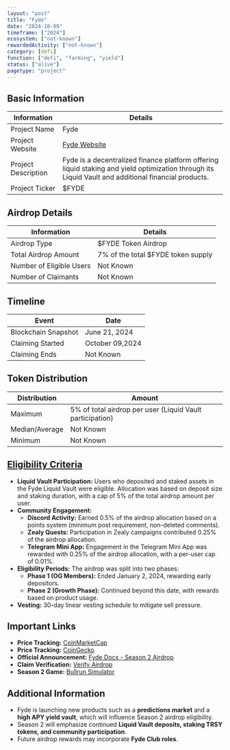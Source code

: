 ```yaml
---
layout: "post"
title: "Fyde"
date: "2024-10-09"
timeframe: ["2024"]
ecosystem: ["not-known"]
rewardedActivity: ["not-known"]
category: [defi]
function: ["defi", "farming", "yield"]
status: ["alive"]
pagetype: "project"
---
```


## Basic Information

| Information         | Details                                                                                                                                             |
| ------------------- | --------------------------------------------------------------------------------------------------------------------------------------------------- |
| Project Name        | Fyde                                                                                                                                                |
| Project Website     | [Fyde Website](https://app.fyde.fi)                                                                                                                 |
| Project Description | Fyde is a decentralized finance platform offering liquid staking and yield optimization through its Liquid Vault and additional financial products. |
| Project Ticker      | $FYDE                                                                                                                                               |

## Airdrop Details

| Information              | Details                            |
| ------------------------ | ---------------------------------- |
| Airdrop Type             | $FYDE Token Airdrop                |
| Total Airdrop Amount     | 7% of the total $FYDE token supply |
| Number of Eligible Users | Not Known                          |
| Number of Claimants      | Not Known                          |

## Timeline

| Event               | Date            |
| ------------------- | --------------- |
| Blockchain Snapshot | June 21, 2024   |
| Claiming Started    | October 09,2024 |
| Claiming Ends       | Not Known       |

## Token Distribution

| Distribution   | Amount                                                    |
| -------------- | --------------------------------------------------------- |
| Maximum        | 5% of total airdrop per user (Liquid Vault participation) |
| Median/Average | Not Known                                                 |
| Minimum        | Not Known                                                 |

## [Eligibility Criteria](https://docs.fyde.fi/overview/usdfyde-season-2-airdrop)

- **Liquid Vault Participation:** Users who deposited and staked assets in the Fyde Liquid Vault were eligible. Allocation was based on deposit size and staking duration, with a cap of 5% of the total airdrop amount per user.
- **Community Engagement:**
  - **Discord Activity:** Earned 0.5% of the airdrop allocation based on a points system (minimum post requirement, non-deleted comments).
  - **Zealy Quests:** Participation in Zealy campaigns contributed 0.25% of the airdrop allocation.
  - **Telegram Mini App:** Engagement in the Telegram Mini App was rewarded with 0.25% of the airdrop allocation, with a per-user cap of 0.01%.
- **Eligibility Periods:** The airdrop was split into two phases:
  - **Phase 1 (OG Members):** Ended January 2, 2024, rewarding early depositors.
  - **Phase 2 (Growth Phase):** Continued beyond this date, with rewards based on product usage.
- **Vesting:** 30-day linear vesting schedule to mitigate sell pressure.

## Important Links

- **Price Tracking:** [CoinMarketCap](https://coinmarketcap.com/currencies/fyde)
- **Price Tracking:** [CoinGecko](https://www.coingecko.com/en/coins/fyde)
- **Official Announcement:** [Fyde Docs - Season 2 Airdrop](https://docs.fyde.fi/overview/usdfyde-season-2-airdrop)
- **Claim Verification:** [Verify Airdrop](https://app.fyde.fi/verify-airdrop)
- **Season 2 Game:** [Bullrun Simulator](https://game.fyde.fi)

## Additional Information

- Fyde is launching new products such as a **predictions market** and a **high APY yield vault**, which will influence Season 2 airdrop eligibility.
- Season 2 will emphasize continued **Liquid Vault deposits, staking TRSY tokens, and community participation**.
- Future airdrop rewards may incorporate **Fyde Club roles**.